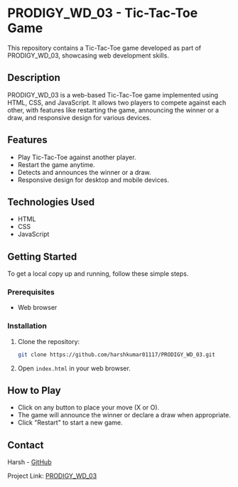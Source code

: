 
# PRODIGY_WD_03 - Tic-Tac-Toe Game

This repository contains a Tic-Tac-Toe game developed as part of PRODIGY_WD_03, showcasing web development skills.

## Description

PRODIGY_WD_03 is a web-based Tic-Tac-Toe game implemented using HTML, CSS, and JavaScript. It allows two players to compete against each other, with features like restarting the game, announcing the winner or a draw, and responsive design for various devices.

## Features

- Play Tic-Tac-Toe against another player.
- Restart the game anytime.
- Detects and announces the winner or a draw.
- Responsive design for desktop and mobile devices.

## Technologies Used

- HTML
- CSS
- JavaScript

## Getting Started

To get a local copy up and running, follow these simple steps.

### Prerequisites

- Web browser

### Installation

1. Clone the repository:
   ```sh
   git clone https://github.com/harshkumar01117/PRODIGY_WD_03.git
   ```
2. Open `index.html` in your web browser.

## How to Play

- Click on any button to place your move (X or O).
- The game will announce the winner or declare a draw when appropriate.
- Click "Restart" to start a new game.

## Contact

Harsh - [GitHub](https://github.com/harshkumar01117)

Project Link: [PRODIGY_WD_03](https://github.com/harshkumar01117/PRODIGY_WD_03)
